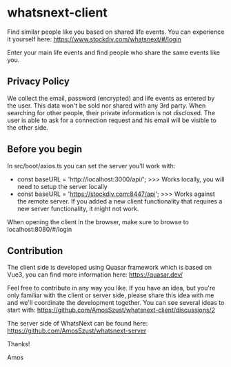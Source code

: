 # whatsnext-client

Find similar people like you based on shared life events.
You can experience it yourself here: https://www.stockdiv.com/whatsnext/#/login

Enter your main life events and find people who share the same events like you.

## Privacy Policy

We collect the email, password (encrypted) and life events as entered by the user. This data won't be sold nor shared with any 3rd party. When searching for other people, their private information is not disclosed. The user is able to ask for a connection request and his email will be visible to the other side.

## Before you begin

In src/boot/axios.ts you can set the server you'll work with:

- const baseURL = 'http://localhost:3000/api/'; >>> Works locally, you will need to setup the server locally
- const baseURL = 'https://stockdiv.com:8447/api'; >>> Works against the remote server. If you added a new client functionality that requires a new server functionality, it might not work.

When opening the client in the browser, make sure to browse to localhost:8080/#/login

## Contribution

The client side is developed using Quasar framework which is based on Vue3, you can find more information here: https://quasar.dev/

Feel free to contribute in any way you like. If you have an idea, but you're only familiar with the client or server side, please share this idea with me and we'll coordinate the development together.
You can see several ideas to start with: https://github.com/AmosSzust/whatsnext-client/discussions/2

The server side of WhatsNext can be found here: https://github.com/AmosSzust/whatsnext-server

Thanks!

Amos
